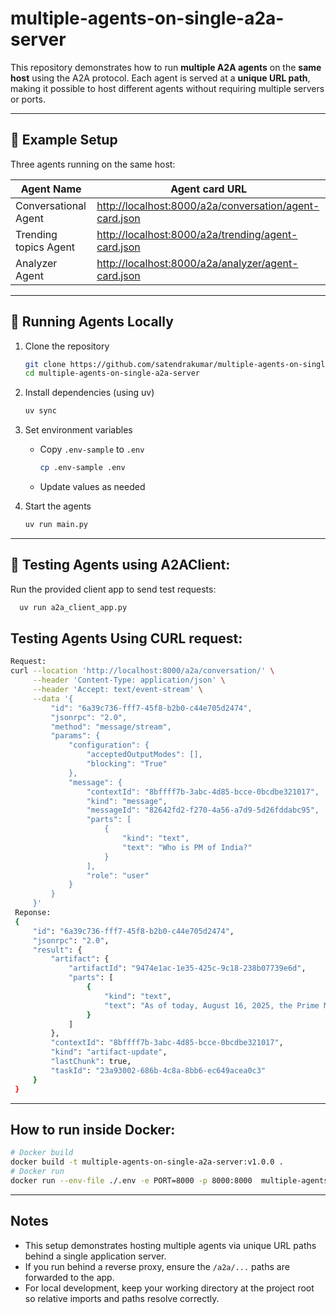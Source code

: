 # multiple-agents-on-single-a2a-server

This repository demonstrates how to run **multiple A2A agents** on the **same host** using the A2A protocol.
Each agent is served at a **unique URL path**, making it possible to host different agents without requiring multiple servers or ports.

---

## 📌 Example Setup

Three agents running on the same host:

| Agent Name            | Agent card URL                                                                                                    |
|-----------------------|-------------------------------------------------------------------------------------------------------------------|
| Conversational Agent  | [http://localhost:8000/a2a/conversation/agent-card.json](http://localhost:8000/a2a/conversation/agent-card.json) |
| Trending topics Agent | [http://localhost:8000/a2a/trending/agent-card.json](http://localhost:8000/a2a/trending/agent-card.json) |
| Analyzer Agent        | [http://localhost:8000/a2a/analyzer/agent-card.json](http://localhost:8000/a2a/analyzer/agent-card.json) |


---

## 🚀 Running Agents Locally

1.  Clone the repository
    ```bash
    git clone https://github.com/satendrakumar/multiple-agents-on-single-a2a-server.git
    cd multiple-agents-on-single-a2a-server
    ```

2.  Install dependencies (using uv)
    ```bash
    uv sync
    ```

3.  Set environment variables
    *   Copy `.env-sample` to `.env`
        ```bash
        cp .env-sample .env
        ```
    *   Update values as needed

4.  Start the agents
    ```bash
    uv run main.py
    ```

---

## 🧪 Testing Agents using A2AClient:

  Run the provided client app to send test requests:

  ```bash
    uv run a2a_client_app.py
  ```

## Testing Agents Using CURL request:
   ```bash
   Request:
   curl --location 'http://localhost:8000/a2a/conversation/' \
        --header 'Content-Type: application/json' \
        --header 'Accept: text/event-stream' \
        --data '{
            "id": "6a39c736-fff7-45f8-b2b0-c44e705d2474",
            "jsonrpc": "2.0",
            "method": "message/stream",
            "params": {
                "configuration": {
                    "acceptedOutputModes": [],
                    "blocking": "True"
                },
                "message": {
                    "contextId": "8bffff7b-3abc-4d85-bcce-0bcdbe321017",
                    "kind": "message",
                    "messageId": "82642fd2-f270-4a56-a7d9-5d26fddabc95",
                    "parts": [
                        {
                            "kind": "text",
                            "text": "Who is PM of India?"
                        }
                    ],
                    "role": "user"
                }
            }
        }'
    Reponse:
    {
        "id": "6a39c736-fff7-45f8-b2b0-c44e705d2474",
        "jsonrpc": "2.0",
        "result": {
            "artifact": {
                "artifactId": "9474e1ac-1e35-425c-9c18-238b07739e6d",
                "parts": [
                    {
                        "kind": "text",
                        "text": "As of today, August 16, 2025, the Prime Minister of India is **Narendra Modi**.\n\nHe has been serving as the Prime Minister since May 26, 2014, and was sworn in for his third consecutive term on June 9, 2024, following the 2024 Parliamentary elections."
                    }
                ]
            },
            "contextId": "8bffff7b-3abc-4d85-bcce-0bcdbe321017",
            "kind": "artifact-update",
            "lastChunk": true,
            "taskId": "23a93002-686b-4c8a-8bb6-ec649acea0c3"
        }
    }    
   ```

---

## How to run inside Docker:
```bash
# Docker build
docker build -t multiple-agents-on-single-a2a-server:v1.0.0 .
# Docker run
docker run --env-file ./.env -e PORT=8000 -p 8000:8000  multiple-agents-on-single-a2a-server:v1.0.0
```


---

## Notes

- This setup demonstrates hosting multiple agents via unique URL paths behind a single application server.
- If you run behind a reverse proxy, ensure the `/a2a/...` paths are forwarded to the app.
- For local development, keep your working directory at the project root so relative imports and paths resolve correctly.